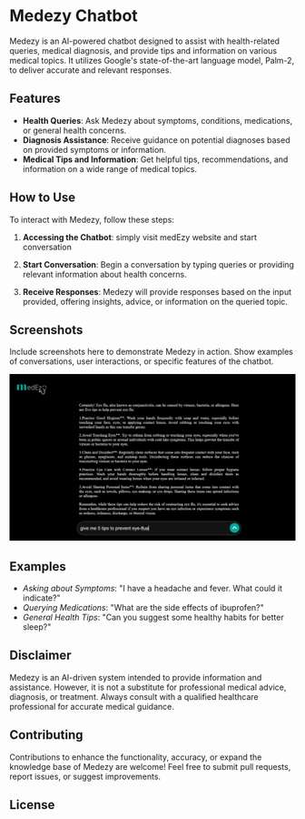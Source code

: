 # Medezy Chatbot

Medezy is an AI-powered chatbot designed to assist with health-related queries, medical diagnosis, and provide tips and information on various medical topics. It utilizes Google's state-of-the-art language model, Palm-2, to deliver accurate and relevant responses.

## Features

- **Health Queries**: Ask Medezy about symptoms, conditions, medications, or general health concerns.
- **Diagnosis Assistance**: Receive guidance on potential diagnoses based on provided symptoms or information.
- **Medical Tips and Information**: Get helpful tips, recommendations, and information on a wide range of medical topics.

## How to Use

To interact with Medezy, follow these steps:

1. **Accessing the Chatbot**: simply visit medEzy website and start conversation

2. **Start Conversation**: Begin a conversation by typing queries or providing relevant information about health concerns.

3. **Receive Responses**: Medezy will provide responses based on the input provided, offering insights, advice, or information on the queried topic.

## Screenshots

Include screenshots here to demonstrate Medezy in action. Show examples of conversations, user interactions, or specific features of the chatbot.

![Screenshot 1](/assets/Screenshot.png)

## Examples

- *Asking about Symptoms*: "I have a headache and fever. What could it indicate?"
- *Querying Medications*: "What are the side effects of ibuprofen?"
- *General Health Tips*: "Can you suggest some healthy habits for better sleep?"

## Disclaimer

Medezy is an AI-driven system intended to provide information and assistance. However, it is not a substitute for professional medical advice, diagnosis, or treatment. Always consult with a qualified healthcare professional for accurate medical guidance.

## Contributing

Contributions to enhance the functionality, accuracy, or expand the knowledge base of Medezy are welcome! Feel free to submit pull requests, report issues, or suggest improvements.

## License

